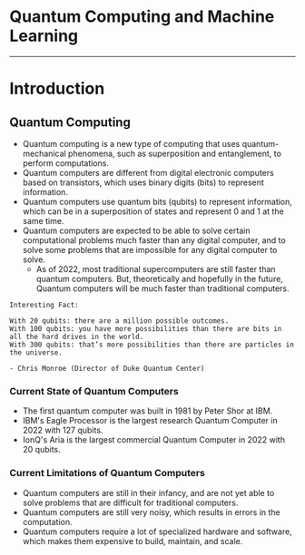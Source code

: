 # Quantum Computing and Machine Learning

---

# Introduction

## Quantum Computing

- Quantum computing is a new type of computing that uses quantum-mechanical phenomena, such as superposition and entanglement, to perform computations.
- Quantum computers are different from digital electronic computers based on transistors, which uses binary digits (bits) to represent information.
- Quantum computers use quantum bits (qubits) to represent information, which can be in a superposition of states and represent 0 and 1 at the same time.
- Quantum computers are expected to be able to solve certain computational problems much faster than any digital computer, and to solve some problems that are impossible for any digital computer to solve.
  - As of 2022, most traditional supercomputers are still faster than quantum computers. But, theoretically and hopefully in the future, Quantum computers will be much faster than traditional computers.

```text
Interesting Fact:

With 20 qubits: there are a million possible outcomes.
With 100 qubits: you have more possibilities than there are bits in all the hard drives in the world.
With 300 qubits: that’s more possibilities than there are particles in the universe.

- Chris Monroe (Director of Duke Quantum Center)
```

### Current State of Quantum Computers

- The first quantum computer was built in 1981 by Peter Shor at IBM.
- IBM's Eagle Processor is the largest research Quantum Computer in 2022 with 127 qubits.
- IonQ's Aria is the largest commercial Quantum Computer in 2022 with 20 qubits.

### Current Limitations of Quantum Computers

- Quantum computers are still in their infancy, and are not yet able to solve problems that are difficult for traditional computers.
- Quantum computers are still very noisy, which results in errors in the computation.
- Quantum computers require a lot of specialized hardware and software, which makes them expensive to build, maintain, and scale.
